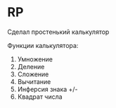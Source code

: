 # RP
Сделал простенький калькулятор 

Функции калькулятора:
1. Умножение
2. Деление
3. Сложение
4. Вычитание
5. Инферсия знака +/-
6. Квадрат числа
